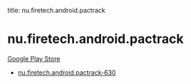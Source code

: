 title: nu.firetech.android.pactrack
# nu.firetech.android.pactrack


[Google Play Store](https://play.google.com/store/apps/details?id=nu.firetech.android.pactrack)


* [nu.firetech.android.pactrack-630](./nu.firetech.android.pactrack-630/)